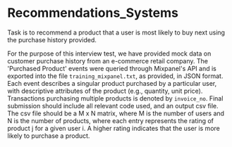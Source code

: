 # Recommendations_Systems



Task is to recommend a product that a user is most likely to buy next using the purchase history provided.

For the purpose of this interview test, we have provided mock data on customer purchase history from an e-commerce retail company. The 'Purchased Product' events were queried through Mixpanel's API and is exported into the file `training_mixpanel.txt`, as provided, in JSON format. Each event describes a singular product purchased by a particular user, with  descriptive attributes of the product (e.g., quantity, unit price). Transactions purchasing multiple products is denoted by `invoice_no`.
Final submission should include all relevant code used, and an output csv file. The csv file should be a M x N matrix, where M is the number of users and N is the number of products, where each entry represents the rating of product j for a given user i. A higher rating indicates that the user is more likely to purchase a product.

